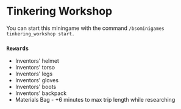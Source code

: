 # Tinkering Workshop

You can start this miningame with the command `/bsominigames tinkering_workshop start.`

### `Rewards`

* Inventors' helmet
* Inventors' torso
* Inventors' legs
* Inventors' gloves
* Inventors' boots
* Inventors' backpack
* Materials Bag - +6 minutes to max trip length while researching
